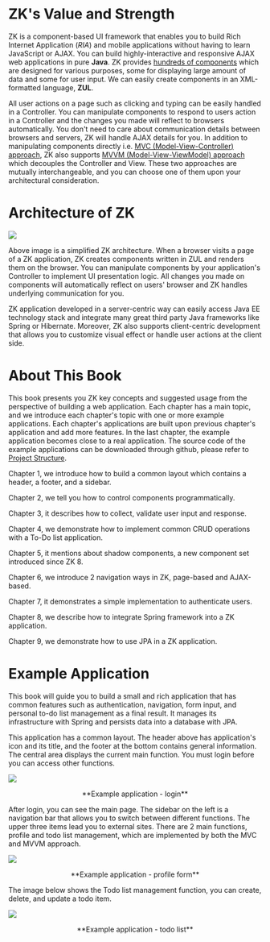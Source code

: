 # ZK's Value and Strength

ZK is a component-based UI framework that enables you to build Rich
Internet Application (*RIA*) and mobile applications without having to
learn JavaScript or AJAX. You can build highly-interactive and
responsive AJAX web applications in pure **Java**. ZK provides [hundreds of components](http://www.zkoss.org/zkdemo/) which are designed for various purposes, some for
displaying large amount of data and some for user input. We can easily
create components in an XML-formatted language, **ZUL**.

All user actions on a page such as clicking and typing can be easily
handled in a Controller. You can manipulate components to respond to
users action in a Controller and the changes you made will reflect to
browsers automatically. You don't need to care about communication
details between browsers and servers, ZK will handle AJAX details for you. In addition to manipulating components directly i.e. [MVC (Model-View-Controller) approach]({{site.baseurl}}/zk_dev_ref/mvc/mvc), ZK also supports [MVVM (Model-View-ViewModel) approach](http://books.zkoss.org/zk-mvvm-book/8.0/index.html) which decouples the Controller and
View. These two approaches are mutually interchangeable,
and you can choose one of them upon your architectural consideration.


# Architecture of ZK

 ![ ]({{site.baseurl}}/zk_essentials/images/ze-ch1-simple-architecture.png)

Above image is a simplified ZK architecture. When a browser visits a
page of a ZK application, ZK creates components written in ZUL and
renders them on the browser. You can manipulate components by your
application's Controller to implement UI presentation logic. All changes
you made on components will automatically reflect on users' browser and
ZK handles underlying communication for you.

ZK application developed in a server-centric way can easily access Java EE
technology stack and integrate many great third party Java frameworks
like Spring or Hibernate. Moreover, ZK also supports client-centric
development that allows you to customize visual effect or handle user
actions at the client side.

# About This Book

This book presents you ZK key concepts and suggested usage from the
perspective of building a web application. Each chapter has a main
topic, and we introduce each chapter's topic with one or more example applications. Each chapter's applications are built upon previous
chapter's application and add more features. In the last chapter, the
example application becomes close to a real application. The source code
of the example applications can be downloaded through github, please
refer to [Project Structure](./project_structure).

Chapter 1, we introduce how to build a common layout which contains a
header, a footer, and a sidebar.

Chapter 2, we tell you how to control components programmatically.

Chapter 3, it describes how to collect, validate user input and
response.

Chapter 4, we demonstrate how to implement common CRUD operations with a
To-Do list application.

Chapter 5, it mentions about shadow components, a new component set introduced since ZK 8.

Chapter 6, we introduce 2 navigation ways in ZK, page-based and
AJAX-based.

Chapter 7, it demonstrates a simple implementation to authenticate
users.

Chapter 8, we describe how to integrate Spring framework into a ZK
application.

Chapter 9, we demonstrate how to use JPA in a ZK application.


# Example Application
This book will guide you to build a small and rich application
that has common features such as authentication, navigation, form input,
and personal to-do list management as a final result. It manages its infrastructure with Spring and persists data into a database with JPA.

This application has a common layout. The header above has application's
icon and its title, and the footer at the bottom contains general
information. The central area displays the current main function. You
must login before you can access other functions.

![]({{site.baseurl}}/zk_essentials/images/ze-ch8-login.png)

<div style="text-align:center">
**Example application - login**
</div>

After login, you can see the main page. The sidebar on the left is a
navigation bar that allows you to switch between different functions.
The upper three items lead you to external sites. There are 2 main
functions, profile and todo list management, which are implemented by
both the MVC and MVVM approach.

![]({{site.baseurl}}/zk_essentials/images/ze-ch1-profile.png)

<div style="text-align:center">
**Example application - profile form**
</div>

The image below shows the Todo list management function, you can create,
delete, and update a todo item.

![]({{site.baseurl}}/zk_essentials/images/ze-ch1-todo.png)

<div style="text-align:center">
**Example application - todo list**
</div>
